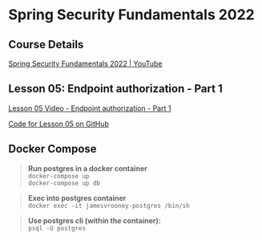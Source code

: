 # Spring Security Fundamentals 2022

## Course Details
[Spring Security Fundamentals 2022 | YouTube](https://www.youtube.com/playlist?list=PLEocw3gLFc8X_a8hGWGaBnSkPFJmbb8QP)

## Lesson 05: Endpoint authorization - Part 1
[Lesson 05 Video - Endpoint authorization - Part 1](https://www.youtube.com/watch?v=asAUMpEcdXw&list=PLEocw3gLFc8X_a8hGWGaBnSkPFJmbb8QP&index=5)

[Code for Lesson 05 on GitHub](https://github.com/lspil/youtubechannel/tree/master/ss_2022_c5_e1)

## Docker Compose
>**Run postgres in a docker container**  
`docker-compose up`  
`docker-compose up db`

>**Exec into postgres container**  
`docker exec -it jamesvrooney-postgres /bin/sh`

>**Use postgres cli (within the container):**  
`psql -U postgres`
